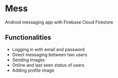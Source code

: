 # Mess
Android messaging app with Firebase Cloud Firestore

## Functionalities
* Logging in with email and password
* Direct messaging between two users
* Sending images
* Online and last seen status of users
* Adding profile image
